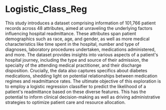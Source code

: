 # Logistic_Class_Reg

This study introduces a dataset comprising information of 101,766 patient records across 48 attributes, aimed at unraveling the underlying factors influencing hospital readmittance. These attributes span patient demographics such as race, age, and gender, as well as more medical characteristics like time spent in the hospital, number and type of diagnoses, laboratory procedures undertaken, medications administered, and more.
The dataset provides insights into various aspects of a patient's hospital journey, including the type and source of their admission, the specialty of the attending medical practitioner, and their discharge disposition. Crucially, the data also captures specifics about diabetes medications, shedding light on potential relationships between medication regimes and readmittance rates. The ultimate objective of this exploration is to employ a logistic regression classifier to predict the likelihood of a patient's readmittance based on these diverse features. This has the potential to inform clinical decision-making as well as driving administrative strategies to optimize patient care and resource allocation.
